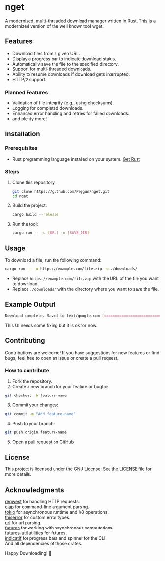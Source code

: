 # nget

A modernized, multi-threaded download manager written in Rust. This is a modernized version of the well known tool wget. 

## Features
- Download files from a given URL.
- Display a progress bar to indicate download status.
- Automatically save the file to the specified directory.
- Support for multi-threaded downloads.
- Ability to resume downloads if download gets interrupted.
- HTTP/2 support.

### Planned Features
- Validation of file integrity (e.g., using checksums).
- Logging for completed downloads.
- Enhanced error handling and retries for failed downloads.
- and plenty more!

## Installation
### Prerequisites
- Rust programming language installed on your system. [Get Rust](https://www.rust-lang.org/tools/install)

### Steps
1. Clone this repository:
   ```bash
   git clone https://github.com/Peggun/nget.git
   cd nget
   ```
2. Build the project:
   ```bash
   cargo build --release
   ```
3. Run the tool:
   ```bash
   cargo run -- -u [URL] -o [SAVE_DIR]
   ```

## Usage
To download a file, run the following command:
```bash
cargo run -- -u https://example.com/file.zip -o ./downloads/
```
- Replace `https://example.com/file.zip` with the URL of the file you want to download.
- Replace `./downloads/` with the directory where you want to save the file.

## Example Output
```bash
Download complete. Saved to text/google.com [========================================] 0 B/0 B (0s)
```
This UI needs some fixing but it is ok for now.

## Contributing
Contributions are welcome! If you have suggestions for new features or find bugs, feel free to open an issue or create a pull request.

### How to contribute
1. Fork the repository.
2. Create a new branch for your feature or bugfix:
```bash
git checkout -b feature-name
```
3. Commit your changes:
```bash
git commit -m "Add feature-name"
```
4. Push to your branch:
```bash
git push origin feature-name
```
5. Open a pull request on GitHub

## License
This project is licensed under the GNU License. See the [LICENSE](https://github.com/Peggun/nget/blob/main/LICENSE) file for more details.

## Acknowledgments
[reqwest](https://docs.rs/reqwest/latest/reqwest/) for handling HTTP requests.<br>
[clap](https://docs.rs/clap/latest/clap/) for command-line argument parsing.<br>
[tokio](https://docs.rs/tokio/latest/tokio/) for asynchronous runtime and I/O operations.<br>
[thiserror](https://docs.rs/thiserror/latest/thiserror/) for custom error types.<br>
[url](https://docs.rs/url/latest/url/) for url parsing.<br>
[futures](https://docs.rs/futures/latest/futures/) for working with asynchronous computations.<br>
[futures-util](https://docs.rs/futures-util/latest/futures_util/) utilities for futures.<br>
[indicatif](https://docs.rs/indicatif/latest/indicatif/) for progress bars and spinner for the CLI.<br>
And all dependencies of those crates.

Happy Downloading! 🚀
